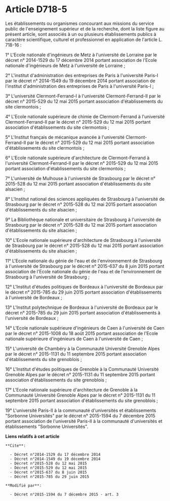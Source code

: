 # Article D718-5

Les établissements ou organismes concourant aux missions du service public de l'enseignement supérieur et de la recherche,
dont la liste figure au présent article, sont associés à un ou plusieurs établissements publics à caractère scientifique,
culturel et professionnel en application de l'article L. 718-16 : 

1° L'Ecole nationale d'ingénieurs de Metz à l'université de Lorraine par le décret n° 2014-1529 du 17 décembre 2014 portant
association de l'Ecole nationale d'ingénieurs de Metz à l'université de Lorraine ; 

2° L'institut d'administration des entreprises de Paris à l'université Paris-I par le décret n° 2014-1549 du 19 décembre 2014
portant association de l'institut d'administration des entreprises de Paris à l'université Paris-I ; 

3° L'université Clermont-Ferrand-I à l'université Clermont-Ferrand-II par le 
décret n° 2015-529 du 12 mai 2015 
portant association d'établissements du site clermontois ; 

4° L'Ecole nationale supérieure de chimie de Clermont-Ferrand à l'université Clermont-Ferrand-II par le 
décret n° 2015-529 du 12 mai 2015 
portant association d'établissements du site clermontois ; 

5° L'Institut français de mécanique avancée à l'université Clermont-Ferrand-II par le 
décret n° 2015-529 du 12 mai 2015 
portant association d'établissements du site clermontois ; 

6° L'Ecole nationale supérieure d'architecture de Clermont-Ferrand à l'université Clermont-Ferrand-II par le décret n°
2015-529 du 12 mai 2015 portant association d'établissements du site clermontois ; 

7° L'université de Mulhouse à l'université de Strasbourg par le décret n° 2015-528 du 12 mai 2015 portant association
d'établissements du site alsacien ; 

8° L'Institut national des sciences appliquées de Strasbourg à l'université de Strasbourg par le décret n° 2015-528 du 12 mai
2015 portant association d'établissements du site alsacien ; 

9° La Bibliothèque nationale et universitaire de Strasbourg à l'université de Strasbourg par le décret n° 2015-528 du 12 mai
2015 portant association d'établissements du site alsacien ; 

10° L'Ecole nationale supérieure d'architecture de Strasbourg à l'université de Strasbourg par le décret n° 2015-528 du 12
mai 2015 portant association d'établissements du site alsacien ; 

11° L'Ecole nationale du génie de l'eau et de l'environnement de Strasbourg à l'université de Strasbourg par le décret n°
2015-637 du 8 juin 2015 portant association de l'Ecole nationale du génie de l'eau et de l'environnement de Strasbourg à
l'université de Strasbourg ; 

12° L'Institut d'études politiques de Bordeaux à l'université de Bordeaux par le décret n° 2015-785 du 29 juin 2015 portant
association d'établissements à l'université de Bordeaux ; 

13° L'Institut polytechnique de Bordeaux à l'université de Bordeaux par le décret n° 2015-785 du 29 juin 2015 portant
association d'établissements à l'université de Bordeaux ;

14° L'Ecole nationale supérieure d'ingénieurs de Caen à l'université de Caen par le décret n° 2015-1008 du 18 août 2015
portant association de l'Ecole nationale supérieure d'ingénieurs de Caen à l'université de Caen ;

15° L'université de Chambéry à la Communauté Université Grenoble Alpes par le décret n° 2015-1131 du 11 septembre 2015
portant association d'établissements du site grenoblois ; 

16° L'Institut d'études politiques de Grenoble à la Communauté Université Grenoble Alpes par le décret n° 2015-1131 du 11
septembre 2015 portant association d'établissements du site grenoblois ; 

17° L'Ecole nationale supérieure d'architecture de Grenoble à la Communauté Université Grenoble Alpes par le décret n°
2015-1131 du 11 septembre 2015 portant association d'établissements du site grenoblois ;

19° L'université Paris-II à la communauté d'universités et établissements "Sorbonne Universités" par le décret n° 2015-1594
du 7 décembre 2015 portant association de l'université Paris-II à la communauté d'universités et établissements "Sorbonne
Universités".

**Liens relatifs à cet article**

	**Cite**:

	  - Décret n°2014-1529 du 17 décembre 2014
	  - Décret n°2014-1549 du 19 décembre 2014
	  - Décret n°2015-528 du 12 mai 2015
	  - Décret n°2015-529 du 12 mai 2015
	  - Décret n°2015-637 du 8 juin 2015
	  - Décret n°2015-785 du 29 juin 2015

	**Modifié par**:

	  - Décret n°2015-1594 du 7 décembre 2015 - art. 3
